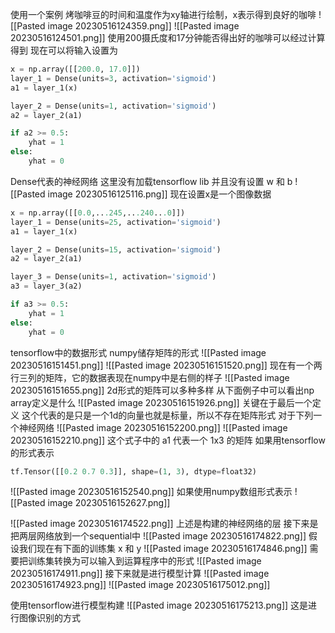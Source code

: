 使用一个案例
烤咖啡豆的时间和温度作为xy轴进行绘制，x表示得到良好的咖啡
![[Pasted image 20230516124359.png]]
![[Pasted image 20230516124501.png]]
使用200摄氏度和17分钟能否得出好的咖啡可以经过计算得到
现在可以将输入设置为
```python
x = np.array([[200.0, 17.0]])
layer_1 = Dense(units=3, activation='sigmoid')
a1 = layer_1(x)

layer_2 = Dense(units=1, activation='sigmoid')
a2 = layer_2(a1)

if a2 >= 0.5:
	yhat = 1
else:
	yhat = 0
```
Dense代表的神经网络
这里没有加载tensorflow lib 并且没有设置 w 和 b
![[Pasted image 20230516125116.png]]
现在设置x是一个图像数据
```python
x = np.array([[0.0,...245,...240...0]])
layer_1 = Dense(units=25, activation='sigmoid')
a1 = layer_1(x)

layer_2 = Dense(units=15, activation='sigmoid')
a2 = layer_2(a1)

layer_3 = Dense(units=1, activation='sigmoid')
a3 = layer_3(a2)

if a3 >= 0.5:
	yhat = 1
else:
	yhat = 0
```

tensorflow中的数据形式
numpy储存矩阵的形式
![[Pasted image 20230516151451.png]]
![[Pasted image 20230516151520.png]]
现在有一个两行三列的矩阵，它的数据表现在numpy中是右侧的样子
![[Pasted image 20230516151655.png]]
2d形式的矩阵可以多种多样
从下面例子中可以看出np array定义是什么
![[Pasted image 20230516151926.png]]
关键在于最后一个定义
这个代表的是只是一个1d的向量也就是标量，所以不存在矩阵形式
对于下列一个神经网络
![[Pasted image 20230516152200.png]]
![[Pasted image 20230516152210.png]]
这个式子中的 a1 代表一个 1x3 的矩阵
如果用tensorflow的形式表示
```python
tf.Tensor([[0.2 0.7 0.3]], shape=(1, 3), dtype=float32)
```
![[Pasted image 20230516152540.png]]
如果使用numpy数组形式表示
![[Pasted image 20230516152627.png]]

![[Pasted image 20230516174522.png]]
上述是构建的神经网络的层
接下来是把两层网络放到一个sequential中
![[Pasted image 20230516174822.png]]
假设我们现在有下面的训练集 x 和 y
![[Pasted image 20230516174846.png]]
需要把训练集转换为可以输入到运算程序中的形式
![[Pasted image 20230516174911.png]]
接下来就是进行模型计算
![[Pasted image 20230516174923.png]]
![[Pasted image 20230516175012.png]]

使用tensorflow进行模型构建
![[Pasted image 20230516175213.png]]
这是进行图像识别的方式
